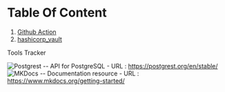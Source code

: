 
# Table Of Content

 1. [Github Action](https://github.com/sarag5/KBBook/blob/main/Github_Action.md)
 2. [hashicorp_vault](https://github.com/sarag5/KBBook/blob/main/hashicorp_vault.md)

Tools Tracker

![Postgrest](https://img.shields.io/badge/-Postgrest-blue?style=flat-square&logo=cloudsmith) -- API for PostgreSQL - URL : https://postgrest.org/en/stable/
![MKDocs](https://img.shields.io/badge/-mkdocs-blue?style=flat-square&logo=cloudsmith) -- Documentation resource - URL : https://www.mkdocs.org/getting-started/
